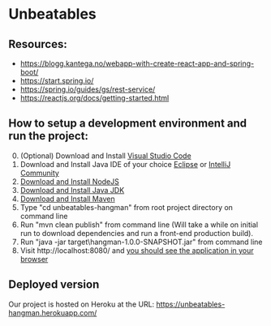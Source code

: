 # Unbeatables
## Resources: 

- https://blogg.kantega.no/webapp-with-create-react-app-and-spring-boot/
- https://start.spring.io/
- https://spring.io/guides/gs/rest-service/
- https://reactjs.org/docs/getting-started.html

## How to setup a development environment and run the project:

0. (Optional) Download and Install [Visual Studio Code](https://code.visualstudio.com/download)
1. Download and Install Java IDE of your choice [Eclipse](https://www.eclipse.org/downloads/) or [IntelliJ Community](https://www.jetbrains.com/idea/download/)
2. [Download and Install NodeJS](https://nodejs.org/en/download/)
3. [Download and Install Java JDK](https://www.oracle.com/technetwork/java/javase/downloads/jdk8-downloads-2133151.html)
4. [Download and Install Maven](https://maven.apache.org/install.html)
5. Type "cd unbeatables-hangman" from root project directory on command line
6. Run "mvn clean publish" from command line (Will take a while on initial run to download dependencies and run a front-end production build).
7. Run "java -jar target\hangman-1.0.0-SNAPSHOT.jar" from command line
8. Visit http://localhost:8080/ and [you should see the application in your browser](https://imgur.com/QtuRtVJ)

## Deployed version

Our project is hosted on Heroku at the URL:
https://unbeatables-hangman.herokuapp.com/

